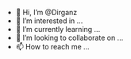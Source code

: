- 👋 Hi, I’m @Dirganz
- 👀 I’m interested in ...
- 🌱 I’m currently learning ...
- 💞️ I’m looking to collaborate on ...
- 📫 How to reach me ...

<!---
Dirganz/Dirganz is a ✨ special ✨ repository because its `README.md` (this file) appears on your GitHub profile.
You can click the Preview link to take a look at your changes.
--->
